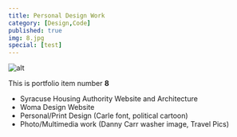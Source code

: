 ```yaml
---
title: Personal Design Work
category: [Design,Code]
published: true
img: 8.jpg
special: [test]
---
```

![alt](/assets/img/portfolio/8.jpg)


This is portfolio item number __8__

- Syracuse Housing Authority Website and Architecture
- Woma Design Website
- Personal/Print Design (Carle font, political cartoon)
- Photo/Multimedia work (Danny Carr washer image, Travel Pics)
